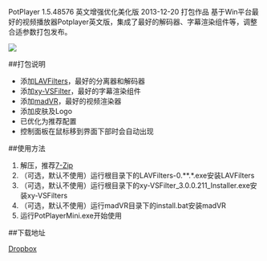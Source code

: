 PotPlayer 1.5.48576 英文增强优化美化版
2013-12-20
打包作品
基于Win平台最好的视频播放器Potplayer英文版，集成了最好的解码器、字幕渲染组件等，调整合适参数打包发布。

![](/image/0001.png)

##打包说明

- 添加[LAVFilters](http://forum.doom9.org/showthread.php?t=156191)，最好的分离器和解码器
- 添加[xy-VSFilter](https://code.google.com/p/xy-vsfilter/)，最好的字幕渲染组件
- 添加[madVR](http://forum.doom9.org/showthread.php?t=146228)，最好的视频渲染器
- 添加皮肤及Logo
- 已优化为推荐配置
- 控制面板在鼠标移到界面下部时会自动出现

##使用方法

1. 解压，推荐[7-Zip](http://www.7-zip.org/)
2. （可选，默认不使用）运行根目录下的LAVFilters-0.**.*.exe安装LAVFilters
3. （可选，默认不使用）运行根目录下的xy-VSFilter_3.0.0.211_Installer.exe安装xy-VSFilters
4. （可选，默认不使用）运行madVR目录下的install.bat安装madVR
5. 运行PotPlayerMini.exe开始使用

##下载地址

[Dropbox](https://www.dropbox.com/s/x7ync2p9t3bxcdf/PotPlayer_1.6.48576%4020140717.7z)
